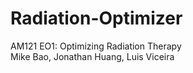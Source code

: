 # Radiation-Optimizer
AM121 EO1: Optimizing Radiation Therapy <br/>
Mike Bao, Jonathan Huang, Luis Viceira 
